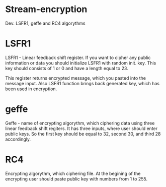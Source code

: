 Stream-encryption
=================

Dev. LSFR1, geffe and RC4 algorythms


LSFR1
=================
LSFR1 - Linear feedback shift register. If you want to cipher any public information or data you should initialize LSFR1 with random init. key. This key should consists of 1 or 0 and have a length equal to 23. 

This register returns encrypted message, which you pasted into the message input. Also LSFR1 function brings back generated key, which has been used in encryption. 

geffe
=================
Geffe - name of encrypting algorythm, which ciphering data using three linear feedback shift regiters. It has three inputs, where user should enter public keys. So the first key should be equal to 32, second 30, and third 28 accordingly.

RC4
=================
Encrypting algorythm, which ciphering file. At the begining of the encrypting user should paste public key with numbers from 1 to 255. 
